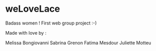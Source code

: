 # weLoveLace
Badass women !
First web group project :-)

Made with love by :

Melissa Bongiovanni
Sabrina Grenon
Fatima Mesdour
Juliette Motteu
